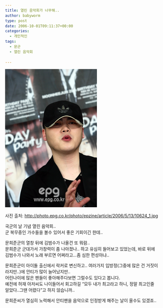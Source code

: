 ```yaml
---
title: 열린 음악회가 너무해..
author: babyworm
type: post
date: 2006-10-01T09:11:37+00:00
categories:
  - 개인적인
tags:
  - 문군
  - 열린 음악회

---
```

<img loading="lazy" decoding="async" src="featured_moon.jpg">

사진 출처: http://photo.epg.co.kr/photo/epzine/article/2006/5/13/10624_1.jpg

국군의 날 기념 열린 음악회..
<br>
군 복무중인 가수들을 볼수 있어서 좋은 기회이긴 한데..

문희준군의 열창 뒤에 김범수가 나올건 또 뭐람..
<br>
문희준군 군대가서 가창력이 좀 나아졌나.. 하고 유심히 들어보고 있었는데, 바로 뒤에 김범수가 나와서 노래 부르면 어쩌라고…좀 심한 편성아냐..

문희준군이 아이돌 출신에서 락커로 변신하고.. 여러가지 입방정(그중에 많은 건 거짓이라지만..)에 안티가 많이 늘어났지만..
<br>
어린나이에 많은 팬들이 좋아해주다보면 그럴수도 있다고 봅니다.
<br>
예전에 허재 아저씨도 나이들어서 회고하길 “모두 내가 최고라고 하니, 정말 최고인줄 알았다..그땐 어렸다”고 하지 않습니까..

문희준씨가 열심히 노력해서 안티팬을 음악으로 인정받게 해주는 날이 올수도 있겠죠..
